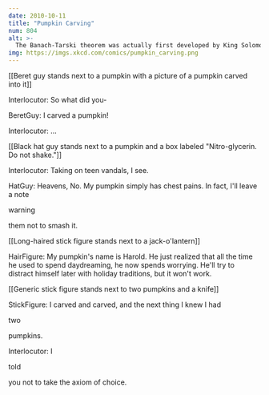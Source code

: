 ```yaml
---
date: 2010-10-11
title: "Pumpkin Carving"
num: 804
alt: >-
  The Banach-Tarski theorem was actually first developed by King Solomon, but his gruesome attempts to apply it set back set theory for centuries.
img: https://imgs.xkcd.com/comics/pumpkin_carving.png
---
```

[[Beret guy stands next to a pumpkin with a picture of a pumpkin carved into it]]

Interlocutor: So what did you-

BeretGuy: I carved a pumpkin!

Interlocutor: ...

[[Black hat guy stands next to a pumpkin and a box labeled "Nitro-glycerin. Do not shake."]]

Interlocutor: Taking on teen vandals, I see.

HatGuy: Heavens, No. My pumpkin simply has chest pains. In fact, I'll leave a note 

warning

 them not to smash it.

[[Long-haired stick figure stands next to a jack-o'lantern]]

HairFigure: My pumpkin's name is Harold. He just realized that all the time he used to spend daydreaming, he now spends worrying. He'll try to distract himself later with holiday traditions, but it won't work.

[[Generic stick figure stands next to two pumpkins and a knife]]

StickFigure: I carved and carved, and the next thing I knew I had 

two

 pumpkins.

Interlocutor: I 

told

 you not to take the axiom of choice.

